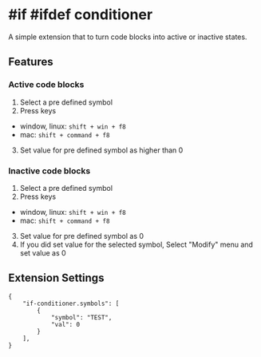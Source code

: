 # #if #ifdef conditioner
A simple extension that to turn code blocks into active or inactive states.

## Features

### Active code blocks
1. Select a pre defined symbol
2. Press keys
  - window, linux: `shift + win + f8`
  - mac: `shift + command + f8`
3. Set value for pre defined symbol as higher than 0

### Inactive code blocks
1. Select a pre defined symbol
2. Press keys
  - window, linux: `shift + win + f8`
  - mac: `shift + command + f8`
3. Set value for pre defined symbol as 0
4. If you did set value for the selected symbol, Select "Modify" menu and set value as 0

## Extension Settings
```
{
    "if-conditioner.symbols": [
        {
            "symbol": "TEST",
            "val": 0
        }
    ],
}
```

